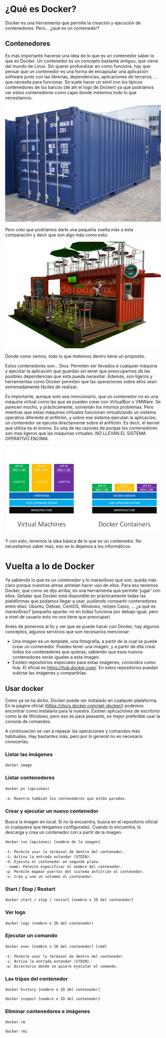 # ¿Qué es Docker?

Docker es una herramienta que permite la creación y ejecución de contenedores. Pero… ¿qué es un contenedor?

## Contenedores

Es más importante hacerse una idea de lo que es un contenedor saber lo que es Docker. Un contenedor es un concepto bastante antiguo, que viene del mundo de Linux. Sin querer profundizar en como funciona, hay que pensar que un contenedor es una forma de encapsular una aplicación software junto con las librerías, dependencias, aplicaciones de terceros, … que necesita para funcionar. Se suele hacer un símil con los típicos contenedores de los barcos (de ahí el logo de Docker) ya que podríamos ver estos contenedores como cajas donde metemos todo lo que necesitamos:

![contenedor](/figures/contenedor.png)

Pero creo que podríamos darle una pequeña vuelta más a esta comparación y decir que son algo más como esto:

![bar](/figures/bar.png)

Donde como vemos, todo lo que metemos dentro tiene un propósito. 

Estos contenedores son… Dios. Permiten ser llevados a cualquier máquina y ejecutar la aplicación que guardan sin tener que preocuparnos de las posibles dependencias que esta pueda necesitar. Además, son ligeros y herramientas como Docker permiten que las operaciones sobre ellos sean extremadamente fáciles de realizar.

Es importante, aunque solo sea mencionarlo, que un contenedor no es una máquina virtual como las que se pueden crear con VirtualBox o VMWare. Se parecen mucho, y prácticamente, solventan los mismos problemas. Pero mientras que estas máquinas virtuales funcionan virtualizando un sistema operativo diferente al anfitrión, y sobre ese sistema ejecutan la aplicación; un contenedor se ejecuta directamente sobre el anfitrión. Es decir, el kernel que utiliza es el mismo. Es una de las razones de porque los contenedores son mas ligeros que las máquinas virtuales. NO LLEVAN EL SISTEMA OPERATIVO ENCIMA.

![bar](/figures/docker_vs_vm.jpg)

Y con esto, tenemos la idea básica de lo que es un contenedor. No necesitamos saber más, eso se lo dejamos a los informáticos. 

# Vuelta a lo de Docker

Ya sabiendo lo que es un contenedor y lo maravilloso que son, queda más claro porque nuestras almas anhelan hacer uso de ellos. Para eso tenemos Docker, que como se dijo arriba, es una herramienta que permite ‘jugar’ con ellos. Señalar que Docker está disponible en prácticamente todas las plataformas que podamos llegar a usar, pudiendo compartir contenedores entre ellas: Ubuntu, Debian, CentOS, Windows, relojes Casio, …  ¿a qué es maravilloso? 
(pequeño apunte: no en todas funciona por debajo igual, pero a nivel de usuario esto no nos tiene que preocupar)

Antes de ponernos al lio y ver que se puede hacer con Docker, hay algunos conceptos, algunos servicios que son necesarios mencionar:
* Una imagen es un template, una fotografía, a partir de la cual se puede crear un contenedor. Puedes tener una imagen, y a partir de ella crear todos los contenedores que quieras, sabiendo que esos nuevos contenedores serán iguales a esta imagen. 
* Existen repositorios especiales para estas imágenes, conocidos como hub. El oficial es https://hub.docker.com/. En estos repositorios pueden subirse las imágenes y compartirlas.

## Usar docker

Como ya se ha dicho, Docker puede ser instalado en cualquier plataforma. En la página oficial (https://docs.docker.com/get-docker/) podemos encontrar como instalarla para la nuestra. Existen aplicaciones de escritorio como la de Windows, pero eso es para peasants, es mejor preferible usar la consola de comandos. 

A continuación se van a repasar las operaciones y comandos más habituales. Hay bastantes más, pero por lo general no es necesario conocerlas.

### Listar las imágenes

```
docker image
```
### Listar contenedores

```
docker ps (opciones)

-a: Muestra también los contenedores que están parados.
```

### Crear y ejecutar un nuevo contenedor

Busca la imagen en local. Si no la encuentra, busca en el repositorio oficial (o cualquiera que tengamos configurado). Cuando lo encuentra, lo descarga y crea un contenedor con a partir de la imagen.

```
docker run (opciones) [nombre de la imagen]

-t: Permite usar la terminal de dentro del contenedor.
-i: Activa la entrada estandar (STDIN).
-d: Ejecuta el contenedor en segundo plano.
--name: Permite especificar el nombre del contenedor.
-p: Permite mapear puertos del sistema anfitrión al contenedor.
-v: Crea y une un volumen al contenedor.
```

### Start / Stop / Restart

```
docker start / stop / restart [nombre o ID del contenedor]
```

### Ver logs

```
docker logs (nombre o ID del contenedor)
```

### Ejecutar un comando

```
docker exec [nombre o ID del contenedor] [cmd]

-t: Permite usar la terminal de dentro del contenedor.
-i: Activa la entrada estandar (STDIN).
-w: Directorio donde se quiere ejecutar el comando.
```

### Las tripas del contenedor

```
docker history [nombre o ID del contenedor]
```
```
docker inspect [nombre o ID del contenedor]
```

### Eliminar contenedores e imágenes

```
docker rm
```
```
docker rmi
```
